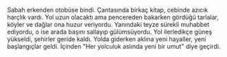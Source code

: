 Sabah erkenden otobüse bindi. Çantasında birkaç kitap, cebinde azıcık harçlık vardı. Yol uzun olacaktı ama pencereden bakarken gördüğü tarlalar, köyler ve dağlar ona huzur veriyordu. Yanındaki teyze sürekli muhabbet ediyordu, o ise arada başını sallayıp gülümsüyordu. Yol ilerledikçe güneş yükseldi, şehirler geride kaldı. Yolda giderken aklına yeni hayaller, yeni başlangıçlar geldi. İçinden "Her yolculuk aslında yeni bir umut" diye geçirdi.
